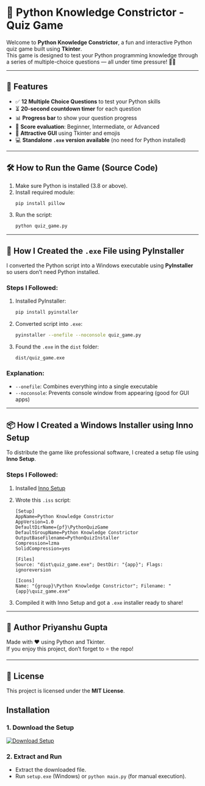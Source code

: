 # 🐍 Python Knowledge Constrictor - Quiz Game

Welcome to **Python Knowledge Constrictor**, a fun and interactive Python quiz game built using **Tkinter**.  
This game is designed to test your Python programming knowledge through a series of multiple-choice questions — all under time pressure! 🧠🔥

---

## 🎯 Features

- ✅ **12 Multiple Choice Questions** to test your Python skills  
- ⏳ **20-second countdown timer** for each question  
- 📊 **Progress bar** to show your question progress  
- 🧠 **Score evaluation**: Beginner, Intermediate, or Advanced  
- 🎨 **Attractive GUI** using Tkinter and emojis  
- 💻 **Standalone `.exe` version available** (no need for Python installed)  

---

## 🛠️ How to Run the Game (Source Code)

1. Make sure Python is installed (3.8 or above).
2. Install required module:
   ```bash
   pip install pillow
   ```
3. Run the script:
   ```bash
   python quiz_game.py
   ```

---

## 🧪 How I Created the `.exe` File using PyInstaller

I converted the Python script into a Windows executable using **PyInstaller** so users don’t need Python installed.

### Steps I Followed:

1. Installed PyInstaller:
   ```bash
   pip install pyinstaller
   ```

2. Converted script into `.exe`:
   ```bash
   pyinstaller --onefile --noconsole quiz_game.py
   ```

3. Found the `.exe` in the `dist` folder:
   ```
   dist/quiz_game.exe
   ```

### Explanation:
- `--onefile`: Combines everything into a single executable  
- `--noconsole`: Prevents console window from appearing (good for GUI apps)

---

## 📦 How I Created a Windows Installer using Inno Setup

To distribute the game like professional software, I created a setup file using **Inno Setup**.

### Steps I Followed:

1. Installed [Inno Setup](https://jrsoftware.org/isinfo.php)
2. Wrote this `.iss` script:
   ```iss
   [Setup]
   AppName=Python Knowledge Constrictor
   AppVersion=1.0
   DefaultDirName={pf}\PythonQuizGame
   DefaultGroupName=Python Knowledge Constrictor
   OutputBaseFilename=PythonQuizInstaller
   Compression=lzma
   SolidCompression=yes

   [Files]
   Source: "dist\quiz_game.exe"; DestDir: "{app}"; Flags: ignoreversion

   [Icons]
   Name: "{group}\Python Knowledge Constrictor"; Filename: "{app}\quiz_game.exe"
   ```

3. Compiled it with Inno Setup and got a `.exe` installer ready to share!

---


## 👤 Author Priyanshu Gupta 

Made with ❤️ using Python and Tkinter.  
If you enjoy this project, don’t forget to ⭐ the repo!

---

## 📃 License

This project is licensed under the **MIT License**.


## Installation

### 1. Download the Setup

[![Download Setup](https://img.shields.io/badge/DOWNLOAD-SETUP-brightgreen?style=for-the-badge)](https://github.com/Priyanshu-Gupta-git/Python_Quiz/releases/tag/Python_Quiz_Game_setup)

### 2. Extract and Run

- Extract the downloaded file.
- Run `setup.exe` (Windows) or `python main.py` (for manual execution).



